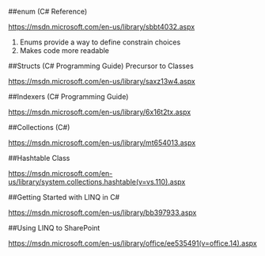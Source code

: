 ##enum (C# Reference)

https://msdn.microsoft.com/en-us/library/sbbt4032.aspx


1. Enums provide a way to define constrain choices
2. Makes code more readable


##Structs (C# Programming Guide) Precursor to Classes

https://msdn.microsoft.com/en-us/library/saxz13w4.aspx

##Indexers (C# Programming Guide)

https://msdn.microsoft.com/en-us/library/6x16t2tx.aspx

##Collections (C#)

https://msdn.microsoft.com/en-us/library/mt654013.aspx

##Hashtable Class

https://msdn.microsoft.com/en-us/library/system.collections.hashtable(v=vs.110).aspx

##Getting Started with LINQ in C#

https://msdn.microsoft.com/en-us/library/bb397933.aspx

##Using LINQ to SharePoint

https://msdn.microsoft.com/en-us/library/office/ee535491(v=office.14).aspx